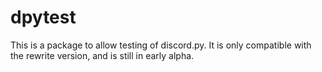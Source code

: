 # dpytest

This is a package to allow testing of discord.py.
It is only compatible with the rewrite version, and is still in early alpha.